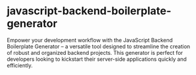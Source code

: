 # javascript-backend-boilerplate-generator
Empower your development workflow with the JavaScript Backend Boilerplate Generator – a versatile tool designed to streamline the creation of robust and organized backend projects. This generator is perfect for developers looking to kickstart their server-side applications quickly and efficiently.
